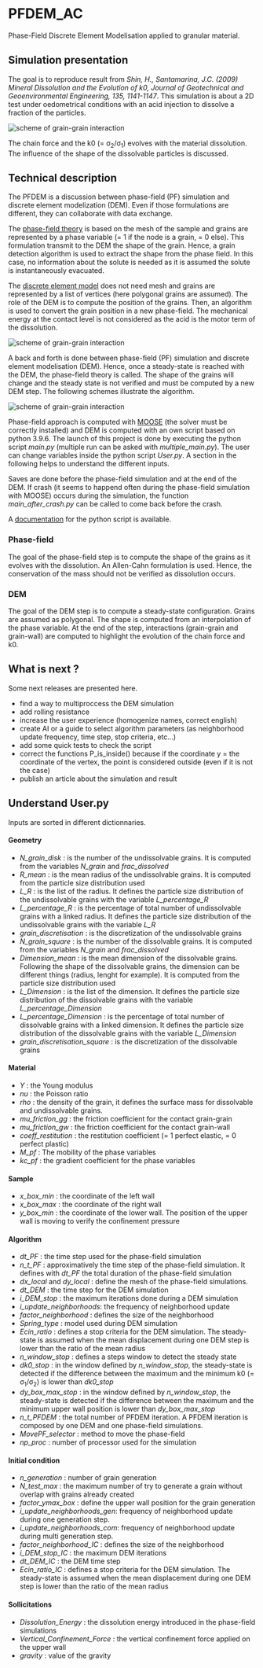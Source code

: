 # PFDEM_AC

Phase-Field Discrete Element Modelisation applied to granular material.

## Simulation presentation
The goal is to reproduce result from <i>Shin, H., Santamarina, J.C. (2009) Mineral Dissolution and the Evolution of k0, Journal of Geotechnical and Geoenvironmental Engineering, 135, 1141-1147</i>.
This simulation is about a 2D test under oedometrical conditions with an acid injection to dissolve a fraction of the particles.

![scheme of grain-grain interaction](image/Oedometric_test_WB.png)

The chain force and the k0 (= &sigma;<sub>2</sub>/&sigma;<sub>1</sub>) evolves with the material dissolution. The influence of the shape of the dissolvable particles is discussed.

## Technical description
The PFDEM is a discussion between phase-field (PF) simulation and discrete element modelization (DEM). Even if those formulations are different, they can collaborate with data exchange.

The [phase-field theory](https://en.wikipedia.org/wiki/Phase-field_model) is based on the mesh of the sample and grains are represented by a phase variable (= 1 if the node is a grain, = 0 else). This formulation transmit to the DEM the shape of the grain. Hence, a grain detection algorithm is used to extract the shape from the phase field. In this case, no information about the solute is needed as it is assumed the solute is instantaneously evacuated.

The [discrete element model](https://en.wikipedia.org/wiki/Discrete_element_method) does not need mesh and grains are represented by a list of vertices (here polygonal grains are assumed). The role of the DEM is to compute the position of the grains. Then, an algorithm is used to convert the grain position in a new phase-field. The mechanical energy at the contact level is not considered as the acid is the motor term of the dissolution.

![scheme of grain-grain interaction](image/PFDEM_Exchange_Scheme_WB.png)

A back and forth is done between phase-field (PF) simulation and discrete element modelisation (DEM). Hence, once a steady-state is reached with the DEM, the phase-field theory is called. The shape of the grains will change and the steady state is not verified and must be computed by a new DEM step.
The following schemes illustrate the algorithm.

![scheme of grain-grain interaction](image/General_plan_WB.png)

Phase-field approach is computed with [MOOSE](https://github.com/idaholab/moose) (the solver must be correctly installed) and DEM is computed with an own script based on python 3.9.6. The launch of this project is done by executing the python script <i>main.py</i> (multiple run can be asked with <i>multiple_main.py</i>). The user can change variables inside the python script <i>User.py</i>. A section in the following helps to understand the different inputs.

Saves are done before the phase-field simulation and at the end of the DEM. If crash (it seems to happend often during the phase-field simulation with MOOSE) occurs during the simulation, the function <i>main_after_crash.py</i> can be called to come back before the crash.

A [documentation](https://alexsacmorane.github.io/pfdem_ac) for the python script is available.

### Phase-field
The goal of the phase-field step is to compute the shape of the grains as it evolves with the dissolution.
An Allen-Cahn formulation is used. Hence, the conservation of the mass should not be verified as dissolution occurs.

### DEM
The goal of the DEM step is to compute a steady-state configuration. Grains are assumed as polygonal. The shape is computed from an interpolation of the phase variable. At the end of the step, interactions (grain-grain and grain-wall) are computed to highlight the evolution of the chain force and k0.

## What is next ?
Some next releases are presented here.

- find a way to multiproccess the DEM simulation
- add rolling resistance
- increase the user experience (homogenize names, correct english)
- create AI or a guide to select algorithm parameters (as neighborhood update frequency, time step, stop criteria, etc...)
- add some quick tests to check the script
- correct the functions P_is_inside() because if the coordinate y = the coordinate of the vertex, the point is considered outside (even  if it is not the case)
- publish an article about the simulation and result

## Understand User.py

Inputs are sorted in different dictionnaries.

#### Geometry

- <i>N_grain_disk</i> : is the number of the undissolvable grains. It is computed from the variables <i>N_grain</i> and <i>frac_dissolved</i>
- <i>R_mean</i> : is the mean radius of the undissolvable grains. It is computed from the particle size distribution used
- <i>L_R</i> : is the list of the radius. It defines the particle size distribution of the undissolvable grains with the variable <i>L_percentage_R</i>
- <i>L_percentage_R</i> : is the percentage of total number of undissolvable grains with a linked radius. It defines the particle size distribution of the undissolvable grains with the variable <i>L_R</i>
- <i>grain_discretisation</i> : is the discretization of the undissolvable grains
- <i>N_grain_square</i> : is the number of the dissolvable grains. It is computed from the variables <i>N_grain</i> and <i>frac_dissolved</i>
- <i>Dimension_mean</i> : is the mean dimension of the dissolvable grains. Following the shape of the dissolvable grains, the dimension can be different things (radius, lenght for example). It is computed from the particle size distribution used
- <i>L_Dimension</i> : is the list of the dimension. It defines the particle size distribution of the dissolvable grains with the variable <i>L_percentage_Dimension</i>
- <i>L_percentage_Dimension</i> : is the percentage of total number of dissolvable grains with a linked dimension. It defines the particle size distribution of the dissolvable grains with the variable <i>L_Dimension</i>
- <i>grain_discretisation_square</i> : is the discretization of the dissolvable grains

#### Material

- <i>Y</i> : the Young modulus
- <i>nu</i> : the Poisson ratio
- <i>rho</i> : the density of the grain, it defines the surface mass for dissolvable and undissolvable grains.
- <i>mu_friction_gg</i> : the friction coefficient for the contact grain-grain
- <i>mu_friction_gw</i> : the friction coefficient for the contact grain-wall
- <i>coeff_restitution</i> : the restitution coefficient (= 1 perfect elastic, = 0 perfect plastic)
- <i>M_pf</i> : The mobility of the phase variables
- <i>kc_pf</i> : the gradient coefficient for the phase variables

#### Sample

- <i>x_box_min</i> : the coordinate of the left wall
- <i>x_box_max</i> : the coordinate of the right wall
- <i>y_box_min</i> : the coordinate of the lower wall. The position of the upper wall is moving to verify the confinement pressure

#### Algorithm

- <i>dt_PF</i> : the time step used for the phase-field simulation
- <i>n_t_PF</i> : approximatively the time step of the phase-field simulation. It defines with <i>dt_PF</i> the total duration of the phase-field simulation
- <i>dx_local</i> and <i>dy_local</i> : define the mesh of the phase-field simulations.
- <i>dt_DEM</i> : the time step for the DEM simulation
- <i>i_DEM_stop</i> : the maximum iterations done during a DEM simulation
- <i>i_update_neighborhoods</i>: the frequency of neighborhood update
- <i>factor_neighborhood</i> : defines the size of the neighborhood
- <i>Spring_type</i> : model used during DEM simulation
- <i>Ecin_ratio</i> : defines a stop criteria for the DEM simulation. The steady-state is assumed when the mean displacement during one DEM step is lower than the ratio of the mean radius
- <i>n_window_stop</i> : defines a steps window to detect the steady state
- <i>dk0_stop</i> : in the window defined by <i>n_window_stop</i>, the steady-state is detected if the difference between the maximum and the minimum k0 (= &sigma;<sub>1</sub>/&sigma;<sub>2</sub>) is lower than <i>dk0_stop</i>
- <i>dy_box_max_stop</i> : in the window defined by <i>n_window_stop</i>, the steady-state is detected if the difference between the maximum and the minimum upper wall position is lower than <i>dy_box_max_stop</i>
- <i>n_t_PFDEM</i> : the total number of PFDEM iteration. A PFDEM iteration is composed by one DEM and one phase-field simulations.
- <i>MovePF_selector</i> : method to move the phase-field
- <i>np_proc</i> : number of processor used for the simulation

#### Initial condition

- <i>n_generation</i> : number of grain generation
- <i>N_test_max</i> : the maximum number of try to generate a grain without overlap with grains already created
- <i>factor_ymax_box</i> : define the upper wall position for the grain generation
- <i>i_update_neighborhoods_gen</i>: frequency of neighborhood update during one generation step.
- <i>i_update_neighborhoods_com</i>: frequency of neighborhood update during multi generation step.
- <i>factor_neighborhood_IC</i> : defines the size of the neighborhood
- <i>i_DEM_stop_IC</i> : the maximum DEM iterations
- <i>dt_DEM_IC</i> : the DEM time step
- <i>Ecin_ratio_IC</i> : defines a stop criteria for the DEM simulation. The steady-state is assumed when the mean displacement during one DEM step is lower than the ratio of the mean radius

#### Sollicitations

- <i>Dissolution_Energy</i> : the dissolution energy introduced in the phase-field simulations
- <i>Vertical_Confinement_Force</i> : the vertical confinement force applied on the upper wall
- <i>gravity</i> : value of the gravity
